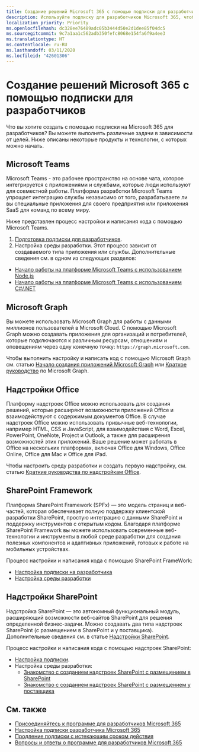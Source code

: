 ```yaml
---
title: Создание решений Microsoft 365 с помощью подписки для разработчиков
description: Используйте подписку для разработчиков Microsoft 365, чтобы создавать нужные решения.
localization_priority: Priority
ms.openlocfilehash: dc328ee76489adc05b3444d50e2d1dee85f04dc5
ms.sourcegitcommit: 9c7a1aa1c562adb350fefc8068e154fa6f9a4ee3
ms.translationtype: HT
ms.contentlocale: ru-RU
ms.lasthandoff: 03/11/2020
ms.locfileid: "42601306"
---
```

# <a name="use-your-developer-subscription-to-build-microsoft-365-solutions"></a>Создание решений Microsoft 365 с помощью подписки для разработчиков

Что вы хотите создать с помощью подписки на Microsoft 365 для разработчиков? Вы можете выполнять различные задачи в зависимости от целей. Ниже описаны некоторые продукты и технологии, с которых можно начать.

## <a name="microsoft-teams"></a>Microsoft Teams

Microsoft Teams - это рабочее пространство на основе чата, которое интегрируется с приложениями и службами, которые люди используют для совместной работы. Платформа разработки Microsoft Teams упрощает интеграцию службы независимо от того, разрабатываете ли вы специальные приложения для своего предприятия или приложения SaaS для команд по всему миру.

Ниже представлен процесс настройки и написания кода с помощью Microsoft Teams.

1. [Подготовка подписки для разработчиков](https://docs.microsoft.com/microsoftteams/platform/get-started/get-started-tenant).
2. Настройка среды разработки. Этот процесс зависит от создаваемого типа приложения или службы. Дополнительные сведения см. в одном из следующих разделов:

  - [Начало работы на платформе Microsoft Teams с использованием Node.js](https://docs.microsoft.com/microsoftteams/platform/get-started/get-started-nodejs-app-studio)
  - [Начало работы на платформе Microsoft Teams с использованием C#/.NET](https://docs.microsoft.com/microsoftteams/platform/get-started/get-started-dotnet-app-studio)

## <a name="microsoft-graph"></a>Microsoft Graph

Вы можете использовать Microsoft Graph для работы с данными миллионов пользователей в Microsoft Cloud. С помощью Microsoft Graph можно создавать приложения для организаций и потребителей, которые подключаются к различным ресурсам, отношениям и оповещениям через одну конечную точку: `https://graph.microsoft.com`.

Чтобы выполнить настройку и написать код с помощью Microsoft Graph см. статью [Начало создания приложений Microsoft Graph](https://developer.microsoft.com/ru-RU/graph/get-started) или [Краткое руководство](https://developer.microsoft.com/ru-RU/graph/quick-start) по Microsoft Graph.

## <a name="office-add-ins"></a>Надстройки Office

Платформу надстроек Office можно использовать для создания решений, которые расширяют возможности приложений Office и взаимодействуют с содержимым документов Office. В случае надстроек Office можно использовать привычные веб-технологии, например HTML, CSS и JavaScript, для взаимодействия с Word, Excel, PowerPoint, OneNote, Project и Outlook, а также для расширения возможностей этих приложений. Ваше решение может работать в Office на нескольких платформах, включая Office для Windows, Office Online, Office для Mac и Office для iPad.

Чтобы настроить среду разработки и создать первую надстройку, см. статью [Краткие руководства по надстройкам Office](https://docs.microsoft.com/office/dev/add-ins/).

## <a name="sharepoint-framework"></a>SharePoint Framework

Платформа SharePoint Framework (SPFx) — это модель страниц и веб-частей, которая обеспечивает полную поддержку клиентской разработки SharePoint, простую интеграцию с данными SharePoint и поддержку инструментов с открытым кодом. Благодаря платформе SharePoint Framework вы можете использовать современные веб-технологии и инструменты в любой среде разработки для создания полезных компонентов и адаптивных приложений, готовых к работе на мобильных устройствах.

Процесс настройки и написания кода с помощью SharePoint FrameWork:

- [Настройка подписки на разработчика](https://docs.microsoft.com/sharepoint/dev/spfx/set-up-your-developer-tenant)
- [Настройка среды разработки](https://docs.microsoft.com/sharepoint/dev/spfx/set-up-your-development-environment)

## <a name="sharepoint-add-ins"></a>Надстройки SharePoint 

Надстройка SharePoint — это автономный функциональный модуль, расширяющий возможности веб-сайтов SharePoint для решения определенной бизнес-задачи. Можно создавать два типа надстроек SharePoint (с размещением в SharePoint и у поставщика). Дополнительные сведения см. в статье [Надстройки SharePoint](https://docs.microsoft.com/sharepoint/dev/sp-add-ins/sharepoint-add-ins).

Процесс настройки и написания кода с помощью надстроек SharePoint:

- [Настройка подписки](https://docs.microsoft.com/sharepoint/dev/spfx/set-up-your-developer-tenant).  
- Настройка среды разработки: 
  - [Знакомство с созданием надстроек SharePoint с размещением в SharePoint](https://docs.microsoft.com/sharepoint/dev/sp-add-ins/get-started-creating-sharepoint-hosted-sharepoint-add-ins)  
  - [Знакомство с созданием надстроек SharePoint с размещением у поставщика](https://docs.microsoft.com/sharepoint/dev/sp-add-ins/get-started-creating-provider-hosted-sharepoint-add-ins)  

## <a name="see-also"></a>См. также

- [Присоединяйтесь к программе для разработчиков Microsoft 365](microsoft-365-developer-program.md)
- [Настройка подписки разработчика Microsoft 365](microsoft-365-developer-program-get-started.md) 
- [Продление подписки с истекающим сроком действия](subscription-expiration-and-renewal.md)
- [Вопросы и ответы о программе для разработчиков Microsoft 365](microsoft-365-developer-program-faq.md) 
